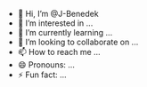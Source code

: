 - 👋 Hi, I’m @J-Benedek
- 👀 I’m interested in ...
- 🌱 I’m currently learning ...
- 💞️ I’m looking to collaborate on ...
- 📫 How to reach me ...
- 😄 Pronouns: ...
- ⚡ Fun fact: ...

<!---
J-Benedek/J-Benedek is a ✨ special ✨ repository because its `README.md` (this file) appears on your GitHub profile.
You can click the Preview link to take a look at your changes.
--->
